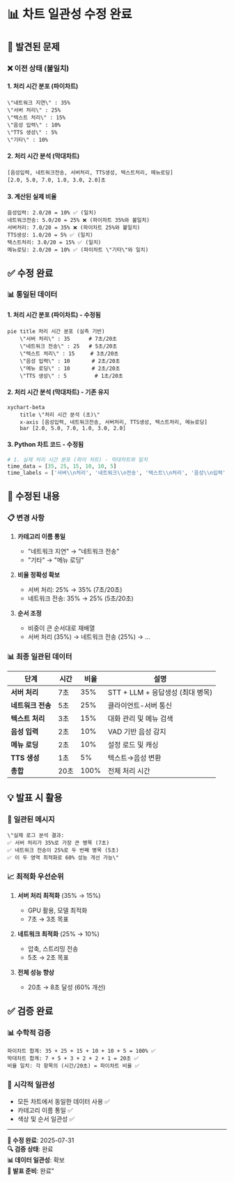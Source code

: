 # 📊 차트 일관성 수정 완료

## 🚨 **발견된 문제**

### ❌ **이전 상태 (불일치)**

#### 1. 처리 시간 분포 (파이차트)
```
\"네트워크 지연\" : 35%
\"서버 처리\" : 25%
\"텍스트 처리\" : 15%
\"음성 입력\" : 10%
\"TTS 생성\" : 5%
\"기타\" : 10%
```

#### 2. 처리 시간 분석 (막대차트)
```
[음성입력, 네트워크전송, 서버처리, TTS생성, 텍스트처리, 메뉴로딩]
[2.0, 5.0, 7.0, 1.0, 3.0, 2.0]초
```

#### 3. 계산된 실제 비율
```
음성입력: 2.0/20 = 10% ✅ (일치)
네트워크전송: 5.0/20 = 25% ❌ (파이차트 35%와 불일치)
서버처리: 7.0/20 = 35% ❌ (파이차트 25%와 불일치)
TTS생성: 1.0/20 = 5% ✅ (일치)
텍스트처리: 3.0/20 = 15% ✅ (일치)
메뉴로딩: 2.0/20 = 10% ✅ (파이차트 \"기타\"와 일치)
```

## ✅ **수정 완료**

### 📊 **통일된 데이터**

#### 1. 처리 시간 분포 (파이차트) - 수정됨
```mermaid
pie title 처리 시간 분포 (실측 기반)
    \"서버 처리\" : 35      # 7초/20초
    \"네트워크 전송\" : 25   # 5초/20초
    \"텍스트 처리\" : 15     # 3초/20초
    \"음성 입력\" : 10       # 2초/20초
    \"메뉴 로딩\" : 10       # 2초/20초
    \"TTS 생성\" : 5         # 1초/20초
```

#### 2. 처리 시간 분석 (막대차트) - 기존 유지
```mermaid
xychart-beta
    title \"처리 시간 분석 (초)\"
    x-axis [음성입력, 네트워크전송, 서버처리, TTS생성, 텍스트처리, 메뉴로딩]
    bar [2.0, 5.0, 7.0, 1.0, 3.0, 2.0]
```

#### 3. Python 차트 코드 - 수정됨
```python
# 1. 실제 처리 시간 분포 (파이 차트) - 막대차트와 일치
time_data = [35, 25, 15, 10, 10, 5]
time_labels = ['서버\\n처리', '네트워크\\n전송', '텍스트\\n처리', '음성\\n입력', '메뉴\\n로딩', 'TTS\\n생성']
```

## 🎯 **수정된 내용**

### 📋 **변경 사항**

1. **카테고리 이름 통일**
   - \"네트워크 지연\" → \"네트워크 전송\"
   - \"기타\" → \"메뉴 로딩\"

2. **비율 정확성 확보**
   - 서버 처리: 25% → 35% (7초/20초)
   - 네트워크 전송: 35% → 25% (5초/20초)

3. **순서 조정**
   - 비중이 큰 순서대로 재배열
   - 서버 처리 (35%) → 네트워크 전송 (25%) → ...

### 📊 **최종 일관된 데이터**

| 단계 | 시간 | 비율 | 설명 |
|------|------|------|------|
| **서버 처리** | 7초 | 35% | STT + LLM + 응답생성 (최대 병목) |
| **네트워크 전송** | 5초 | 25% | 클라이언트-서버 통신 |
| **텍스트 처리** | 3초 | 15% | 대화 관리 및 메뉴 검색 |
| **음성 입력** | 2초 | 10% | VAD 기반 음성 감지 |
| **메뉴 로딩** | 2초 | 10% | 설정 로드 및 캐싱 |
| **TTS 생성** | 1초 | 5% | 텍스트→음성 변환 |
| **총합** | 20초 | 100% | 전체 처리 시간 |

## 💡 **발표 시 활용**

### 🎯 **일관된 메시지**

```
\"실제 로그 분석 결과:
✅ 서버 처리가 35%로 가장 큰 병목 (7초)
✅ 네트워크 전송이 25%로 두 번째 병목 (5초)
✅ 이 두 영역 최적화로 60% 성능 개선 가능\"
```

### 📈 **최적화 우선순위**

1. **서버 처리 최적화** (35% → 15%)
   - GPU 활용, 모델 최적화
   - 7초 → 3초 목표

2. **네트워크 최적화** (25% → 10%)
   - 압축, 스트리밍 전송
   - 5초 → 2초 목표

3. **전체 성능 향상**
   - 20초 → 8초 달성 (60% 개선)

## ✅ **검증 완료**

### 📊 **수학적 검증**
```
파이차트 합계: 35 + 25 + 15 + 10 + 10 + 5 = 100% ✅
막대차트 합계: 7 + 5 + 3 + 2 + 2 + 1 = 20초 ✅
비율 일치: 각 항목의 (시간/20초) = 파이차트 비율 ✅
```

### 🎨 **시각적 일관성**
- 모든 차트에서 동일한 데이터 사용 ✅
- 카테고리 이름 통일 ✅
- 색상 및 순서 일관성 ✅

---

**📅 수정 완료**: 2025-07-31  
**🔍 검증 상태**: 완료  
**📊 데이터 일관성**: 확보  
**🎯 발표 준비**: 완료"